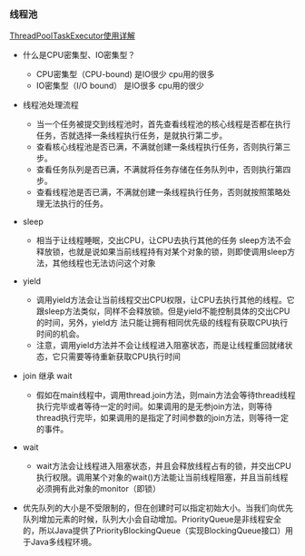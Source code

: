### 线程池

[ThreadPoolTaskExecutor使用详解](https://blog.csdn.net/foreverling/article/details/78073105)
* 什么是CPU密集型、IO密集型？
  * CPU密集型（CPU-bound)  是IO很少 cpu用的很多
  * IO密集型（I/O bound） 是IO很多 cpu用的很少

* 线程池处理流程
  * 当一个任务被提交到线程池时，首先查看线程池的核心线程是否都在执行任务，否就选择一条线程执行任务，是就执行第二步。
  * 查看核心线程池是否已满，不满就创建一条线程执行任务，否则执行第三步。
  * 查看任务队列是否已满，不满就将任务存储在任务队列中，否则执行第四步。
  * 查看线程池是否已满，不满就创建一条线程执行任务，否则就按照策略处理无法执行的任务。
* sleep
  * 相当于让线程睡眠，交出CPU，让CPU去执行其他的任务 sleep方法不会释放锁，也就是说如果当前线程持有对某个对象的锁，则即使调用sleep方法，其他线程也无法访问这个对象
* yield 
  * 调用yield方法会让当前线程交出CPU权限，让CPU去执行其他的线程。它跟sleep方法类似，同样不会释放锁。但是yield不能控制具体的交出CPU的时间，另外，yield方 法只能让拥有相同优先级的线程有获取CPU执行时间的机会。
  * 注意，调用yield方法并不会让线程进入阻塞状态，而是让线程重回就绪状态，它只需要等待重新获取CPU执行时间
* join 继承 wait
  * 假如在main线程中，调用thread.join方法，则main方法会等待thread线程执行完毕或者等待一定的时间。如果调用的是无参join方法，则等待thread执行完毕，如果调用的是指定了时间参数的join方法，则等待一定的事件。
 * wait
   * wait方法会让线程进入阻塞状态，并且会释放线程占有的锁，并交出CPU执行权限。调用某个对象的wait()方法能让当前线程阻塞，并且当前线程必须拥有此对象的monitor（即锁）
   
   
* 优先队列的大小是不受限制的，但在创建时可以指定初始大小。当我们向优先队列增加元素的时候，队列大小会自动增加。PriorityQueue是非线程安全的，所以Java提供了PriorityBlockingQueue（实现BlockingQueue接口）用于Java多线程环境。
